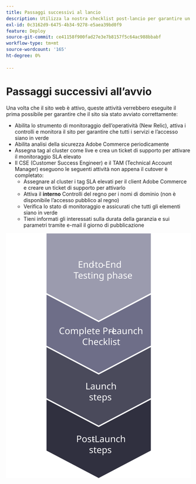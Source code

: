 ```yaml
---
title: Passaggi successivi al lancio
description: Utilizza la nostra checklist post-lancio per garantire un’implementazione fluida del sito Adobe Commerce.
exl-id: 0c3162d9-6475-4b34-9278-e5aea39bd0f9
feature: Deploy
source-git-commit: ce41158f900fad27e3e7b8157f5c64ac988bbabf
workflow-type: tm+mt
source-wordcount: '165'
ht-degree: 0%

---
```


# Passaggi successivi all’avvio

Una volta che il sito web è attivo, queste attività verrebbero eseguite il prima possibile per garantire che il sito sia stato avviato correttamente:

- Abilita lo strumento di monitoraggio dell’operatività (New Relic), attiva i controlli e monitora il sito per garantire che tutti i servizi e l’accesso siano in verde
- Abilita analisi della sicurezza Adobe Commerce periodicamente
- Assegna tag al cluster come live e crea un ticket di supporto per attivare il monitoraggio SLA elevato
- Il CSE (Customer Success Engineer) e il TAM (Technical Account Manager) eseguono le seguenti attività non appena il cutover è completato:
   - Assegnare al cluster i tag SLA elevati per il client Adobe Commerce e creare un ticket di supporto per attivarlo
   - Attiva il **interno** Controlli del regno per i nomi di dominio (non è disponibile l’accesso pubblico al regno)
   - Verifica lo stato di monitoraggio e assicurati che tutti gli elementi siano in verde
   - Tieni informati gli interessati sulla durata della garanzia e sui parametri tramite e-mail il giorno di pubblicazione

![Diagramma che mostra la fase 4 del processo di avvio](../../assets/playbooks/launch-steps-4.svg)
